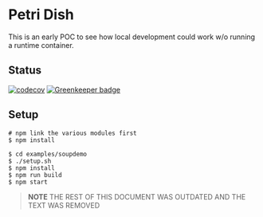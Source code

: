 Petri Dish
==========

This is an early POC to see how local development could work w/o running a runtime container.

Status
------
[![codecov](https://codecov.io/gh/adobe/petridish/branch/master/graph/badge.svg)](https://codecov.io/gh/adobe/petridish) [![Greenkeeper badge](https://badges.greenkeeper.io/adobe/petridish.svg)](https://greenkeeper.io/)

Setup
-----------

```
# npm link the various modules first
$ npm install

$ cd examples/soupdemo
$ ./setup.sh
$ npm install
$ npm run build
$ npm start

```

> **NOTE** THE REST OF THIS DOCUMENT WAS OUTDATED AND THE TEXT WAS REMOVED
>

